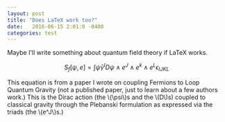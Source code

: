 ```yaml
---
layout: post
title: "Does LaTeX work too?"
date:   2016-06-15 2:01:0 -0400
categories: test 
---
```


Maybe I'll write something about quantum field theory if LaTeX works.

$$ S_f [\psi, e] = \int \bar{\psi} \gamma^I D\psi \wedge e^J \wedge e^k \wedge e^L \epsilon_{IJKL} $$

This equation is from a paper I wrote on coupling Fermions to Loop Quantum Gravity (not a published paper, just to learn about a few authors work.) This is the Dirac action (the \\(\psi\\)s and the \\(D\\)s) coupled to classical gravity through the Plebanski formulation as expressed via the triads (the \\(e^J\\)s.)
